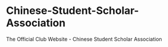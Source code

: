 # Chinese-Student-Scholar-Association
The Official Club Website - Chinese Student Scholar Association
